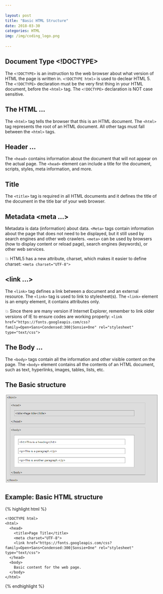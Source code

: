 ```yaml
---

layout: post
title: "Basic HTML Structure"
date: 2018-03-30
categories: HTML
img: /img/coding_logo.png

---
```


## Document Type <!DOCTYPE>

The `<!DOCTYPE>` is an instruction to the web browser about what version of HTML the page is written in. `<!DOCTYPE html>` is used to declear HTML 5. The `<!DOCTYPE>` declaration must be the very first thing in your HTML document, before the `<html>` tag. The `<!DOCTYPE>` declaration is NOT case sensitive.

## The HTML <html>...</html>

The `<html>` tag tells the browser that this is an HTML document. The `<html>` tag represents the root of an HTML document. All other tags must fall between the `<html>` tags.

## Header <head>...</head>

The `<head>` contains information about the document that will not appear on the actual page. The `<head>` element can include a title for the document, scripts, styles, meta information, and more.


## Title <title>...</title>

The `<title>` tag is required in all HTML documents and it defines the title of the document in the title bar of your web browser.

## Metadata <meta ...>

Metadata is data (information) about data. `<Meta>` tags contain information about the page that does not need to be displayed, but it still used by search engines and other web crawlers. `<meta>` can be used by browsers (how to display content or reload page), search engines (keywords), or other web services.

💥 HTML5 has a new attribute, charset, which makes it easier to define charset: `<meta charset="UTF-8">`

## <link ...>

The `<link>` tag defines a link between a document and an external resource. The `<link>` tag is used to link to stylesheet(s). The `<link>` element is an empty element, it contains attributes only.

💥 Since there are many version if Internet Explorer, remember to link older versions of IE to ensure codes are working properly: `<link href="https://fonts.googleapis.com/css?family=Open+Sans+Condensed:300|Sonsie+One" rel="stylesheet" type="text/css">`

## The Body <body>...</body>

The `<body>` tags contain all the information and other visible content on the page. The `<body>` element contains all the contents of an HTML document, such as text, hyperlinks, images, tables, lists, etc.

## The Basic structure

![Alt text](/pic/htmlstructure.PNG)

## Example: Basic HTML structure

{% highlight html %}

    <!DOCTYPE html>
    <html>
      <head>
        <title>Page Title</title>
        <meta charset="UTF-8">
        <link href="https://fonts.googleapis.com/css?family=Open+Sans+Condensed:300|Sonsie+One" rel="stylesheet" type="text/css">
      </head>
      <body>
        Basic content for the web page.
      </body>
    </html>

{% endhighlight %}
